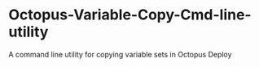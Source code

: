 # Octopus-Variable-Copy-Cmd-line-utility
A command line utility for copying variable sets in Octopus Deploy
